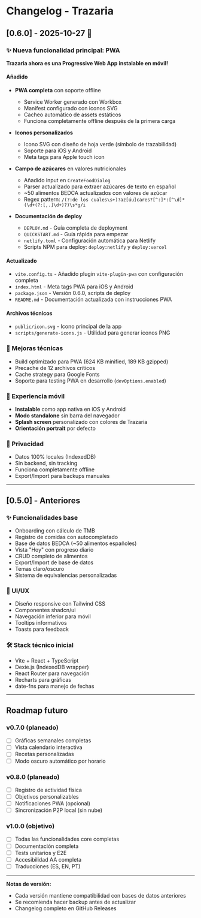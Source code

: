 # Changelog - Trazaria

## [0.6.0] - 2025-10-27 🌿

### ✨ Nueva funcionalidad principal: PWA

**Trazaria ahora es una Progressive Web App instalable en móvil!**

#### Añadido
- **PWA completa** con soporte offline
  - Service Worker generado con Workbox
  - Manifest configurado con iconos SVG
  - Cacheo automático de assets estáticos
  - Funciona completamente offline después de la primera carga
  
- **Iconos personalizados**
  - Icono SVG con diseño de hoja verde (símbolo de trazabilidad)
  - Soporte para iOS y Android
  - Meta tags para Apple touch icon
  
- **Campo de azúcares** en valores nutricionales
  - Añadido input en `CreateFoodDialog`
  - Parser actualizado para extraer azúcares de texto en español
  - ~50 alimentos BEDCA actualizados con valores de azúcar
  - Regex pattern: `/(?:de los cuales\s+)?az[úu]cares?[^:]*:[^\d]*(\d+(?:[,.]\d+)?)\s*g/i`

- **Documentación de deploy**
  - `DEPLOY.md` - Guía completa de deployment
  - `QUICKSTART.md` - Guía rápida para empezar
  - `netlify.toml` - Configuración automática para Netlify
  - Scripts NPM para deploy: `deploy:netlify` y `deploy:vercel`

#### Actualizado
- `vite.config.ts` - Añadido plugin `vite-plugin-pwa` con configuración completa
- `index.html` - Meta tags PWA para iOS y Android
- `package.json` - Versión 0.6.0, scripts de deploy
- `README.md` - Documentación actualizada con instrucciones PWA

#### Archivos técnicos
- `public/icon.svg` - Icono principal de la app
- `scripts/generate-icons.js` - Utilidad para generar iconos PNG

### 🔧 Mejoras técnicas
- Build optimizado para PWA (624 KB minified, 189 KB gzipped)
- Precache de 12 archivos críticos
- Cache strategy para Google Fonts
- Soporte para testing PWA en desarrollo (`devOptions.enabled`)

### 📱 Experiencia móvil
- **Instalable** como app nativa en iOS y Android
- **Modo standalone** sin barra del navegador
- **Splash screen** personalizado con colores de Trazaria
- **Orientación portrait** por defecto

### 🔐 Privacidad
- Datos 100% locales (IndexedDB)
- Sin backend, sin tracking
- Funciona completamente offline
- Export/Import para backups manuales

---

## [0.5.0] - Anteriores

### ✨ Funcionalidades base
- Onboarding con cálculo de TMB
- Registro de comidas con autocompletado
- Base de datos BEDCA (~50 alimentos españoles)
- Vista "Hoy" con progreso diario
- CRUD completo de alimentos
- Export/Import de base de datos
- Temas claro/oscuro
- Sistema de equivalencias personalizadas

### 🎨 UI/UX
- Diseño responsive con Tailwind CSS
- Componentes shadcn/ui
- Navegación inferior para móvil
- Tooltips informativos
- Toasts para feedback

### 🛠️ Stack técnico inicial
- Vite + React + TypeScript
- Dexie.js (IndexedDB wrapper)
- React Router para navegación
- Recharts para gráficas
- date-fns para manejo de fechas

---

## Roadmap futuro

### v0.7.0 (planeado)
- [ ] Gráficas semanales completas
- [ ] Vista calendario interactiva
- [ ] Recetas personalizadas
- [ ] Modo oscuro automático por horario

### v0.8.0 (planeado)
- [ ] Registro de actividad física
- [ ] Objetivos personalizables
- [ ] Notificaciones PWA (opcional)
- [ ] Sincronización P2P local (sin nube)

### v1.0.0 (objetivo)
- [ ] Todas las funcionalidades core completas
- [ ] Documentación completa
- [ ] Tests unitarios y E2E
- [ ] Accesibilidad AA completa
- [ ] Traducciones (ES, EN, PT)

---

**Notas de versión:**
- Cada versión mantiene compatibilidad con bases de datos anteriores
- Se recomienda hacer backup antes de actualizar
- Changelog completo en GitHub Releases
